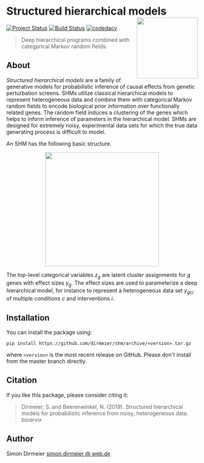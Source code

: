 # Structured hierarchical models <img src="https://github.com/dirmeier/shm/blob/master/_fig/sticker_shm.png" align="right" width="160px"/>

[![Project Status](http://www.repostatus.org/badges/latest/concept.svg)](http://www.repostatus.org/#concept)
[![Build Status](https://travis-ci.org/dirmeier/netReg.svg?branch=master)](https://travis-ci.org/dirmeier/netReg)
[![codedacy](https://api.codacy.com/project/badge/Grade/a4cca665933a4def9c2cfc88d7bbbeae)](https://www.codacy.com/app/simon-dirmeier/pybda?utm_source=github.com&amp;utm_medium=referral&amp;utm_content=cbg-ethz/pybda&amp;utm_campaign=Badge_Grade)

> Deep hierarchical programs combined with categprical Markov random fields.

## About

*Structured hierarchical models* are a family of generative models for probabilistic inference of causal effects from genetic perturbation screens. SHMs utilize classical hierarchical models to represent heterogeneous data and combine them with categorical Markov random fields to encode biological prior information over functionally related genes. The random field induces a clustering of the genes which helps to inform inference of parameters in the hierarchical model. SHMs are designed for extremely noisy, experimental data sets for which the true data generating process is difficult to model.

An SHM has the following basic structure.

<div align="center">
	<img src="https://github.com/dirmeier/shm/blob/master/_fig/model.png" width="300px"/>
</div>

The top-level categorical variables $z_g$ are latent cluster assignments for $g$ genes with effect sizes $\gamma_g$. The effect sizes are used to parameterize a deep hierarchical model, for instance to represent a heterogeneous data set $y_{gci}$ of multiple conditions $c$ and interventions $i$.

## Installation

You can install the package using:

```
pip install https://github.com/dirmeier/shm/archive/<version>.tar.gz
```

where `<version>` is the most recent release on GitHub. 
Please don't install from the master branch directly.


## Citation

If you like this package, please consider citing it:

> Dirmeier, S. and Beerenwinkel, N. (2019). Structured hierarchical models for probabilistic inference from noisy, heterogeneous data. *bioarvix*

## Author

Simon Dirmeier <a href="mailto:simon.dirmeier@web.de">simon.dirmeier @ web.de</a>
